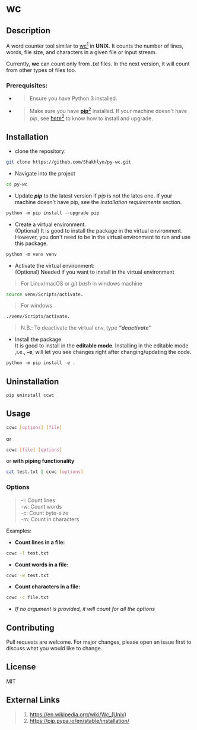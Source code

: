 # wc

## Description

A word counter tool similar to [wc<sup>1</sup>](<https://en.wikipedia.org/wiki/Wc_(Unix)>) in **UNIX**. It counts the number of lines, words, file size, and characters in a given file or input stream.

Currently, **wc** can count only from _.txt_ files. In the next version, it will count from other types of files too.

### Prerequisites:

- > Ensure you have Python 3 installed.
- > Make sure you have [**pip**<sup>2</sup>](https://pip.pypa.io/en/stable/installation/) installed. If your machine doesn't have _pip_, see [here<sup>2</sup>](https://pip.pypa.io/en/stable/installation/) to know how to install and upgrade.

## Installation

- clone the repository:

```bash
git clone https://github.com/Shakhlyn/py-wc.git
```

- Navigate into the project

```bash
cd py-wc
```

- Update _**pip**_ to the latest version if _pip_ is not the lates one. If your machine doesn't have pip, see the _installation requirements_ section.

```python
python -m pip install --upgrade pip
```

- Create a virtual environment.  
  (Optional) It is good to install the package in the virtual environment. However, you don't need to be in the virtual environment to run and use this package.

```python
python -m venv venv
```

- Activate the virtual environment:  
  (Optional) Needed if you want to install in the virtual environment

> For Linux/macOS or _git bash_ in windows machine

```bash
source venv/Scripts/activate.
```

> For windows

```bash
./venv/Scripts/activate.
```

> N.B.: To deactivate the virtual env, type _**"deactivate"**_

- Install the package  
  It is good to install in the **editable mode**. Installing in the editable mode ,i.e., **-e**, will let you see changes right after changing/updating the code.

```python
python -m pip install -e .
```

## Uninstallation

```python
pip uninstall ccwc
```

## Usage

```bash
ccwc [options] [file]
```

or

```bash
ccwc [file] [options]
```

or **with piping functionality**

```bash
cat test.txt | ccwc [options]
```

### Options

> -l: Count lines  
> -w: Count words  
> -c: Count byte-size  
> -m: Count in characters

Examples:

- **Count lines in a file:**

```bash
ccwc -l test.txt
```

- **Count words in a file:**

```bash
ccwc -w test.txt
```

- **Count characters in a file:**

```bash
ccwc -c file.txt
```

- _If no argument is provided, it will count for all the options_

## Contributing

Pull requests are welcome. For major changes, please open an issue first to discuss what you would like to change.

## License

MIT

## External Links

> 1. https://en.wikipedia.org/wiki/Wc_(Unix)
> 2. https://pip.pypa.io/en/stable/installation/

